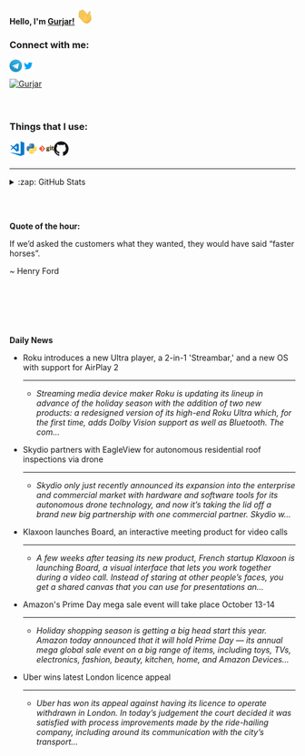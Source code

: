 #### Hello, I'm [Gurjar!](https://GurjarKing.github.io) <img src="https://raw.githubusercontent.com/ABSphreak/ABSphreak/master/gifs/Hi.gif" width="30px"></h2>


### Connect with me:

[<img align="left" alt="Gurjar | Telegram" width="22px" src="https://raw.githubusercontent.com/github/explore/80688e429a7d4ef2fca1e82350fe8e3517d3494d/topics/telegram/telegram.png" />][Telegram]
[<img align="left" alt="Gurjar | Twitter" width="22px" src="https://raw.githubusercontent.com/github/explore/80688e429a7d4ef2fca1e82350fe8e3517d3494d/topics/twitter/twitter.png" />][Twitter]
<br >
<br >
<a href="https://github.com/GurjarKing"><img src="https://komarev.com/ghpvc/?username=GurjarKing" alt="Gurjar" /></a> <br />
<br />
<br />
<!-- <br >

![](https://visitor-badge.glitch.me/badge?page_id=GurjarKing)

<br /> -->

### Things that I use:

[<img align="left" alt="Visual Studio Code" width="26px" src="https://raw.githubusercontent.com/github/explore/80688e429a7d4ef2fca1e82350fe8e3517d3494d/topics/visual-studio-code/visual-studio-code.png" />][VSCode]
[<img align="left" alt="Python" width="26px" src="https://raw.githubusercontent.com/github/explore/80688e429a7d4ef2fca1e82350fe8e3517d3494d/topics/python/python.png" />][Python]
[<img align="left" alt="Git" width="26px" src="https://raw.githubusercontent.com/github/explore/80688e429a7d4ef2fca1e82350fe8e3517d3494d/topics/git/git.png" />][Git]
[<img align="left" alt="GitHub" width="26px" src="https://raw.githubusercontent.com/github/explore/78df643247d429f6cc873026c0622819ad797942/topics/github/github.png" />][Github]

<br />
<br />

---
<details>
  <summary>:zap: GitHub Stats</summary>

<img align="left" alt="Gurjar's Github Stats" src="https://github-readme-stats.vercel.app/api?username=GurjarKing&show_icons=true&hide_border=true&count_private=true&include_all_commit=true&theme=algolia" />

</details>

<!-- ### 🔔 My latest tweet
<a href="https://twitter.com/Gurjar_King43" target="_blank">
	<img src="https://github.com/GurjarKing/GurjarKing/raw/master/tweet.png" width="70%" align="center" alt="Click to view on Twitter" title="My latest tweet, as an image"/>
</a> -->
<br>

<pre>

</pre>

**Quote of the hour:**

If we’d asked the customers what they wanted, they would have said “faster horses”.

~ Henry Ford
<pre>

</pre>
<br>
<pre>


</pre>
<strong>Daily News</strong>
  
  - Roku introduces a new Ultra player, a 2-in-1 'Streambar,' and a new OS with support for AirPlay 2
     <hr/>
     
      - *Streaming media device maker Roku is updating its lineup in advance of the holiday season with the addition of two new products: a redesigned version of its high-end Roku Ultra which, for the first time, adds Dolby Vision support as well as Bluetooth. The com…*
     
  - Skydio partners with EagleView for autonomous residential roof inspections via drone
      <hr/>
      
      - *Skydio only just recently announced its expansion into the enterprise and commercial market with hardware and software tools for its autonomous drone technology, and now it’s taking the lid off a brand new big partnership with one commercial partner. Skydio w…*
      
  - Klaxoon launches Board, an interactive meeting product for video calls
      <hr/>
      
      - *A few weeks after teasing its new product, French startup Klaxoon is launching Board, a visual interface that lets you work together during a video call. Instead of staring at other people’s faces, you get a shared canvas that you can use for presentations an…*
      
  - Amazon's Prime Day mega sale event will take place October 13-14
      <hr/>
      
      - *Holiday shopping season is getting a big head start this year. Amazon today announced that it will hold Prime Day — its annual mega global sale event on a big range of items, including toys, TVs, electronics, fashion, beauty, kitchen, home, and Amazon Devices…*
       
  - Uber wins latest London licence appeal
      <hr/>
       
       - *Uber has won its appeal against having its licence to operate withdrawn in London. In today’s judgement the court decided it was satisfied with process improvements made by the ride-hailing company, including around its communication with the city’s transport…*
      

<br />

[VSCode]: https://code.visualstudio.com/
[Python]: https://www.python.org/
[Git]: https://git-scm.com/
[Github]: https://github.com/
[Telegram]: https://t.me/Gurjar_King/
[Twitter]: https://twitter.com/Gurjar_King43/
